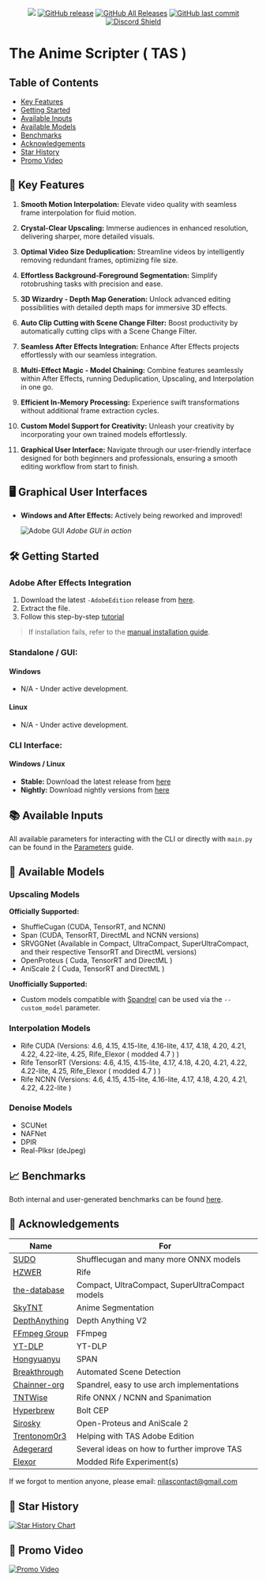 <p align="center">
    <a href="https://visitorbadge.io/status?path=https%3A%2F%2Fgithub.com%2FNevermindNilas%2FTheAnimeScripter%2F"><img src="https://api.visitorbadge.io/api/visitors?path=https%3A%2F%2Fgithub.com%2FNevermindNilas%2FTheAnimeScripter%2F&labelColor=%23697689&countColor=%23ff8a65&style=plastic&labelStyle=none" /></a>
    <a href="https://github.com/NevermindNilas/TheAnimeScripter/releases"><img alt="GitHub release" src="https://img.shields.io/github/release/NevermindNilas/TheAnimeScripter.svg?style=flat-square" /></a>
    <a href="https://github.com/NevermindNilas/TheAnimeScripter/releases"><img alt="GitHub All Releases" src="https://img.shields.io/github/downloads/NevermindNilas/TheAnimeScripter/total.svg?style=flat-square&color=%2364ff82" /></a>
    <a href="https://github.com/NevermindNilas/TheAnimeScripter/commits"><img alt="GitHub last commit" src="https://img.shields.io/github/last-commit/NevermindNilas/TheAnimeScripter.svg?style=flat-square" /></a>
    <a href="https://discord.gg/hwGHXga8ck">
      <img src="https://img.shields.io/discord/1041502781808328704?label=Discord" alt="Discord Shield"/></a>
</p>

# The Anime Scripter  ( TAS )

## Table of Contents
- [Key Features](#-key-features)
- [Getting Started](#-getting-started)
- [Available Inputs](#-available-inputs)
- [Available Models](#-available-models)
- [Benchmarks](#-benchmarks)
- [Acknowledgements](#-acknowledgements)
- [Star History](#-star-history)
- [Promo Video](#-promo-video)

## 🚀 Key Features

1. **Smooth Motion Interpolation:** Elevate video quality with seamless frame interpolation for fluid motion.

2. **Crystal-Clear Upscaling:** Immerse audiences in enhanced resolution, delivering sharper, more detailed visuals.

3. **Optimal Video Size Deduplication:** Streamline videos by intelligently removing redundant frames, optimizing file size.

4. **Effortless Background-Foreground Segmentation:** Simplify rotobrushing tasks with precision and ease.

5. **3D Wizardry - Depth Map Generation:** Unlock advanced editing possibilities with detailed depth maps for immersive 3D effects.

6. **Auto Clip Cutting with Scene Change Filter:** Boost productivity by automatically cutting clips with a Scene Change Filter.

7. **Seamless After Effects Integration:** Enhance After Effects projects effortlessly with our seamless integration.

8. **Multi-Effect Magic - Model Chaining:** Combine features seamlessly within After Effects, running Deduplication, Upscaling, and Interpolation in one go.

9. **Efficient In-Memory Processing:** Experience swift transformations without additional frame extraction cycles.

10. **Custom Model Support for Creativity:** Unleash your creativity by incorporating your own trained models effortlessly.

11. **Graphical User Interface:** Navigate through our user-friendly interface designed for both beginners and professionals, ensuring a smooth editing workflow from start to finish.

## 🖥️ Graphical User Interfaces

- **Windows and After Effects:** Actively being reworked and improved!

  ![Adobe GUI](https://github.com/user-attachments/assets/406a29b8-072c-4083-9ae7-da45a8f2d0ea)
  *Adobe GUI in action*

## 🛠️ Getting Started

### Adobe After Effects Integration

1. Download the latest `-AdobeEdition` release from [here](https://github.com/NevermindNilas/TheAnimeScripter/releases/).
2. Extract the file.
3. Follow this step-by-step [tutorial](https://www.goodboy.ninja/help/install/extensions)
> If installation fails, refer to the [manual installation guide](https://www.goodboy.ninja/help/install/extensions-manually).

### Standalone / GUI:

#### Windows
- N/A - Under active development.

#### Linux
- N/A - Under active development.

### CLI Interface:

#### Windows / Linux
- **Stable:** Download the latest release from [here](https://github.com/NevermindNilas/TheAnimeScripter/releases)
- **Nightly:** Download nightly versions from [here](https://github.com/NevermindNilas/TAS-Nightly/releases)


## 📚 Available Inputs

All available parameters for interacting with the CLI or directly with `main.py` can be found in the [Parameters](PARAMETERS.MD) guide.

## 📁 Available Models

### Upscaling Models

**Officially Supported:**
- ShuffleCugan (CUDA, TensorRT, and NCNN)
- Span (CUDA, TensorRT, DirectML and NCNN versions)
- SRVGGNet (Available in Compact, UltraCompact, SuperUltraCompact, and their respective TensorRT and DirectML versions)
- OpenProteus ( Cuda, TensorRT and DirectML )
- AniScale 2 ( Cuda, TensorRT and DirectML )

**Unofficially Supported:**
- Custom models compatible with [Spandrel](https://github.com/chaiNNer-org/spandrel) can be used via the `--custom_model` parameter.

### Interpolation Models
- Rife CUDA (Versions: 4.6, 4.15, 4.15-lite, 4.16-lite, 4.17, 4.18, 4.20, 4.21, 4.22, 4.22-lite, 4.25, Rife_Elexor ( modded 4.7 ) )
- Rife TensorRT (Versions: 4.6, 4.15, 4.15-lite, 4.17, 4.18, 4.20, 4.21, 4.22, 4.22-lite, 4.25, Rife_Elexor ( modded 4.7 ) )
- Rife NCNN (Versions: 4.6, 4.15, 4.15-lite, 4.16-lite, 4.17, 4.18, 4.20, 4.21, 4.22, 4.22-lite )

### Denoise Models
- SCUNet
- NAFNet
- DPIR
- Real-Plksr (deJpeg)

## 📈 Benchmarks
Both internal and user-generated benchmarks can be found [here](BENCHMARKS.MD).

## 🙏 Acknowledgements

| Name                                                                      | For                                             |
|---------------------------------------------------------------------------|-------------------------------------------------|
| [SUDO](https://github.com/styler00dollar/VSGAN-tensorrt-docker)           | Shufflecugan and many more ONNX models          |
| [HZWER](https://github.com/hzwer/Practical-RIFE)                          | Rife                                            |
| [the-database](https://github.com/the-database/mpv-upscale-2x_animejanai) | Compact, UltraCompact, SuperUltraCompact models |
| [SkyTNT](https://github.com/SkyTNT/anime-segmentation)                    | Anime Segmentation                              |
| [DepthAnything](https://github.com/DepthAnything/Depth-Anything-V2)       | Depth Anything V2                               |
| [FFmpeg Group](https://github.com/FFmpeg/FFmpeg)                          | FFmpeg                                          |
| [YT-DLP](https://github.com/yt-dlp/yt-dlp)                                | YT-DLP                                          |
| [Hongyuanyu](https://github.com/hongyuanyu/span)                          | SPAN                                            |
| [Breakthrough](https://github.com/Breakthrough/PySceneDetect)             | Automated Scene Detection                       |
| [Chainner-org](https://github.com/chaiNNer-org/spandrel)                  | Spandrel, easy to use arch implementations      |
| [TNTWise](https://github.com/TNTwise)                                     | Rife ONNX / NCNN and Spanimation                |
| [Hyperbrew](https://github.com/hyperbrew/bolt-cep)                        | Bolt CEP                                        |
| [Sirosky](https://github.com/Sirosky/Upscale-Hub)                         | Open-Proteus and AniScale 2                     |
| [Trentonom0r3](https://github.com/Trentonom0r3)                           | Helping with TAS Adobe Edition                  |
| [Adegerard](https://github.com/adegerard)                                 | Several ideas on how to further improve TAS     |
| [Elexor](https://github.com/elexor)                                       | Modded Rife Experiment(s)                       |

If we forgot to mention anyone, please email: nilascontact@gmail.com

## 🌟 Star History

[![Star History Chart](https://api.star-history.com/svg?repos=NevermindNilas/TheAnimeScripter&type=Date)](https://star-history.com/#NevermindNilas/TheAnimeScripter&Date)

## 🎥 Promo Video

[![Promo Video](https://img.youtube.com/vi/V7ryKMezqeQ/0.jpg)](https://youtu.be/V7ryKMezqeQ)
